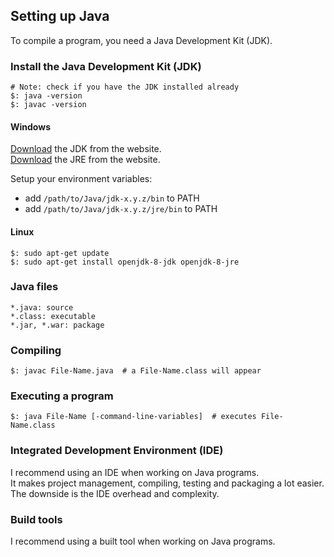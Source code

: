 ## Setting up Java

To compile a program, you need a Java Development Kit (JDK).

### Install the Java Development Kit (JDK)

```
# Note: check if you have the JDK installed already
$: java -version
$: javac -version
```

#### Windows

[Download](https://www.oracle.com/technetwork/java/javase/downloads/jdk8-downloads-2133151.html) the JDK from the website.  
[Download](https://www.java.com/en/download/manual.jsp) the JRE from the website.  

Setup your environment variables:
* add `/path/to/Java/jdk-x.y.z/bin` to PATH
* add `/path/to/Java/jdk-x.y.z/jre/bin` to PATH

#### Linux

```
$: sudo apt-get update
$: sudo apt-get install openjdk-8-jdk openjdk-8-jre
```

### Java files

```
*.java: source
*.class: executable
*.jar, *.war: package
```

### Compiling

```
$: javac File-Name.java  # a File-Name.class will appear
```

### Executing a program

```
$: java File-Name [-command-line-variables]  # executes File-Name.class
```

### Integrated Development Environment (IDE)

I recommend using an IDE when working on Java programs.  
It makes project management, compiling, testing and packaging a lot easier.  
The downside is the IDE overhead and complexity.  

### Build tools

I recommend using a built tool when working on Java programs.  
